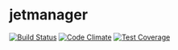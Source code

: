 # jetmanager
[![Build Status](https://travis-ci.org/marcelinol/jetmanager.svg?branch=master)](https://travis-ci.org/marcelinol/jetmanager) [![Code Climate](https://codeclimate.com/github/marcelinol/jetmanager/badges/gpa.svg)](https://codeclimate.com/github/marcelinol/jetmanager) [![Test Coverage](https://codeclimate.com/github/marcelinol/jetmanager/badges/coverage.svg)](https://codeclimate.com/github/marcelinol/jetmanager)
